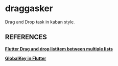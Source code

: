 # draggasker

Drag and Drop task in kaban style.

## REFERENCES

[**Flutter Drag and drop listitem between multiple lists**](https://stackoverflow.com/questions/64008722/flutter-drag-and-drop-listitem-between-multiple-lists)


[**GlobalKey in Flutter**](https://fluttertutorial.in/globalkey-in-flutter/)

